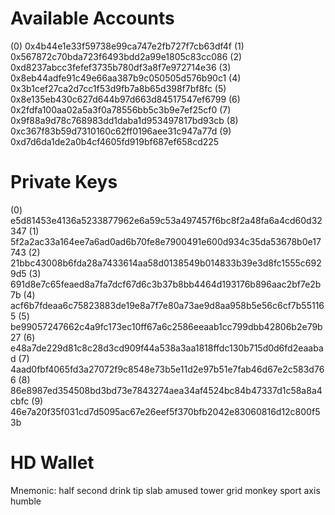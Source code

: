 Available Accounts
==================
(0) 0x4b44e1e33f59738e99ca747e2fb727f7cb63df4f
(1) 0x567872c70bda723f6493bdd2a99e1805c83cc086
(2) 0xd8237abcc3fefef3735b780df3a8f7e972714e36
(3) 0x8eb44adfe91c49e66aa387b9c050505d576b90c1
(4) 0x3b1cef27ca2d7cc1f53d9fb7a8b65d398f7bf8fc
(5) 0x8e135eb430c627d644b97d663d84517547ef6799
(6) 0x2fdfa100aa02a5a3f0a78556bb5c3b9e7ef25cf0
(7) 0x9f88a9d78c768983dd1daba1d953497817bd93cb
(8) 0xc367f83b59d7310160c62ff0196aee31c947a77d
(9) 0xd7d6da1de2a0b4cf4605fd919bf687ef658cd225

Private Keys
==================
(0) e5d81453e4136a5233877962e6a59c53a497457f6bc8f2a48fa6a4cd60d32347
(1) 5f2a2ac33a164ee7a6ad0ad6b70fe8e7900491e600d934c35da53678b0e17743
(2) 21bbc43008b6fda28a7433614aa58d0138549b014833b39e3d8fc1555c6929d5
(3) 691d8e7c65feaed8a7fa7dcf67d6c3b37b8bb4464d193176b896aac2bf7e2b7b
(4) acf6b7fdeaa6c75823883de19e8a7f7e80a73ae9d8aa958b5e56c6cf7b551165
(5) be99057247662c4a9fc173ec10ff67a6c2586eeaab1cc799dbb42806b2e79b27
(6) e48a7de229d81c8c28d3cd909f44a538a3aa1818ffdc130b715d0d6fd2eaabad
(7) 4aad0fbf4065fd3a27072f9c8548e73b5e11d2e97b51e7fab46d67e2c583d766
(8) 86e8987ed354508bd3bd73e7843274aea34af4524bc84b47337d1c58a8a4cbfc
(9) 46e7a20f35f031cd7d5095ac67e26eef5f370bfb2042e83060816d12c800f53b

HD Wallet
==================
Mnemonic:      half second drink tip slab amused tower grid monkey sport axis humble
